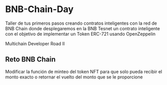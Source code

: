 # BNB-Chain-Day
Taller de tus primeros pasos creando contratos inteligentes con la red de BNB Chain donde desplegaremos en la BNB Tesnet un contrato inteligente con el objetivo de implementar un Token ERC-721 usando OpenZeppelin

Multichain Developer Road II

## Reto BNB Chain

Modificar la función de minteo del token NFT para que solo pueda recibir el monto exacto o retornar el vuelto del monto que se le proporcione
